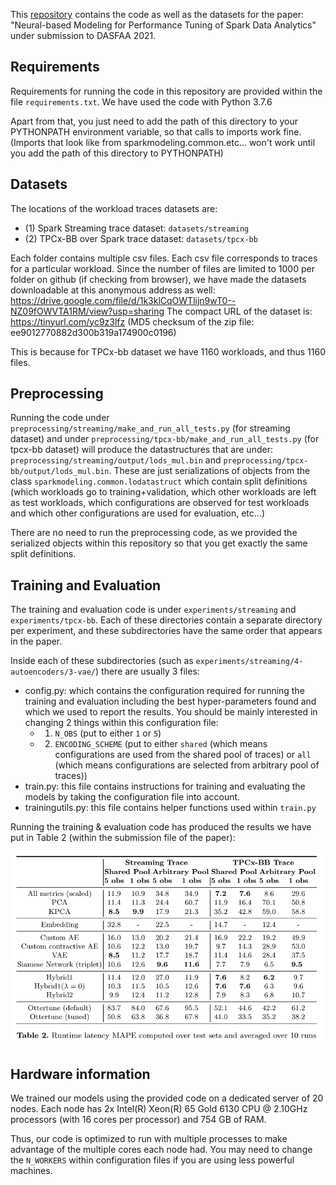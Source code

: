This [repository](https://github.com/tca-dasfaa/paper2021) contains the code
as well as the datasets for the paper: "Neural-based Modeling for Performance
Tuning of Spark Data Analytics" under submission to DASFAA 2021.

## Requirements
Requirements for running the code in this repository are provided within the
file `requirements.txt`. We have used the code with Python 3.7.6

Apart from that, you just need to add the path of this directory to your
PYTHONPATH environment variable, so that calls to imports work fine. (Imports
that look like from sparkmodeling.common.etc... won't work until you add the
path of this directory to PYTHONPATH)


## Datasets
The locations of the workload traces datasets are:
- (1) Spark Streaming trace dataset: `datasets/streaming`
- (2) TPCx-BB over Spark trace dataset: `datasets/tpcx-bb`

Each folder contains multiple csv files. Each csv file corresponds to traces for
a particular workload. Since the number of files are limited to 1000 per folder
on github (if checking from browser), we have made the datasets downloadable at
this anonymous address as well:
https://drive.google.com/file/d/1k3klCqOWTlijn9wT0--NZ09fOWVTA1RM/view?usp=sharing
The compact URL of the dataset is: https://tinyurl.com/yc9z3lfz (MD5 checksum of
the zip file: ee9012770882d300b319a174900c0196)

This is because for TPCx-bb dataset we have 1160 workloads, and thus 1160 files.


## Preprocessing

Running the code under `preprocessing/streaming/make_and_run_all_tests.py` (for
streaming dataset) and under `preprocessing/tpcx-bb/make_and_run_all_tests.py`
(for tpcx-bb dataset) will produce the datastructures that are under:
`preprocessing/streaming/output/lods_mul.bin` and
`preprocessing/tpcx-bb/output/lods_mul.bin`. These are just serializations of
objects from the class `sparkmodeling.common.lodatastruct` which contain split
definitions (which workloads go to training+validation, which other workloads
are left as test workloads, which configurations are observed for test workloads
and which other configurations are used for evaluation, etc...)

There are no need to run the preprocessing code, as we provided the serialized
objects within this repository so that you get exactly the same split
definitions.


## Training and Evaluation

The training and evaluation code is under `experiments/streaming` and
`experiments/tpcx-bb`. Each of these directories contain a separate directory
per experiment, and these subdirectories have the same order that appears in the
paper.

Inside each of these subdirectories (such as
`experiments/streaming/4-autoencoders/3-vae/`) there are usually 3 files:
- config.py: which contains the configuration required for running the training
  and evaluation including the best hyper-parameters found and which we used to
  report the results. You should be mainly interested in changing 2 things within
  this configuration file:
    * 1) `N_OBS` (put to either `1` or `5`)
    * 2) `ENCODING_SCHEME` (put to either `shared` (which means configurations are used
    from the shared pool of traces) or `all` (which means configurations are selected
    from arbitrary pool of traces))
- train.py: this file contains instructions for training and evaluating the
  models by taking the configuration file into account.
- trainingutils.py: this file contains helper functions used within `train.py`

Running the training & evaluation code has produced the results we have put
in Table 2 (within the submission file of the paper):

![alt text](results.png "Results")


## Hardware information
We trained our models using the provided code on a dedicated server of 20 nodes.
Each node has 2x Intel(R) Xeon(R) 65 Gold 6130 CPU @ 2.10GHz processors (with 16
cores per processor) and 754 GB of RAM.

Thus, our code is optimized to run with multiple processes to make advantage of
the multiple cores each node had. You may need to change the `N_WORKERS` within
configuration files if you are using less powerful machines.